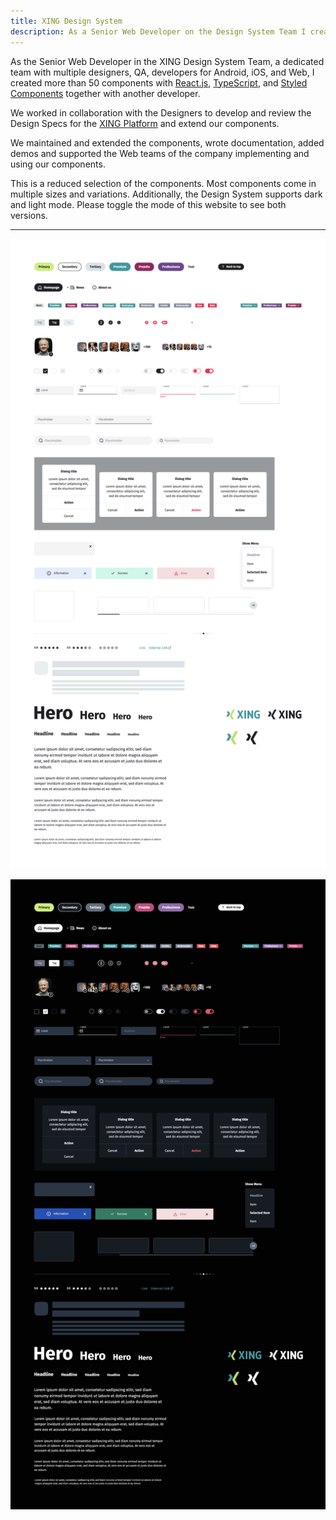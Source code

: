 ```yaml
---
title: XING Design System
description: As a Senior Web Developer on the Design System Team I created, maintained, and documented the components of the XING Design System. I supported teams implementing our components across the platform.
---
```


As the Senior Web Developer in the XING Design System Team, a dedicated team with multiple designers, QA, developers for Android, iOS, and Web, I created more than 50 components with [React.js](https://reactjs.org/), [TypeScript](https://www.typescriptlang.org/), and [Styled Components](https://styled-components.com/) together with another developer.

We worked in collaboration with the Designers to develop and review the Design Specs for the [XING Platform](https://www.xing.com/) and extend our components.

We maintained and extended the components, wrote documentation, added demos and supported the Web teams of the company implementing and using our components.

This is a reduced selection of the components. Most components come in multiple sizes and variations. Additionally, the Design System supports dark and light mode. Please toggle the mode of this website to see both versions.

---

<div class="show-light">

![XING Design System Light Mode](./images/xing-design-system-light.png)

</div>

<div class="show-dark">

![XING Design System Dark Mode](./images/xing-design-system-dark.png)

</div>
